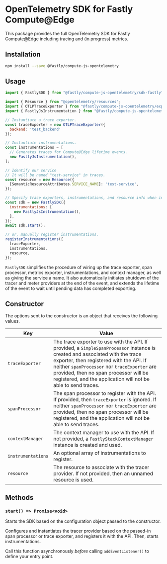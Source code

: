 # OpenTelemetry SDK for Fastly Compute@Edge

This package provides the full OpenTelemetry SDK for Fastly Compute@Edge including tracing and (in progress) metrics.

## Installation

```bash
npm install --save @fastly/compute-js-opentelemetry
```

## Usage

```javascript
import { FastlySDK } from "@fastly/compute-js-opentelemetry/sdk-fastly";

import { Resource } from "@opentelemetry/resources";
import { OTLPTraceExporter } from "@fastly/compute-js-opentelemetry/exporter-trace-otlp-fastly-backend";
import { FastlyJsInstrumentation } from "@fastly/compute-js-opentelemetry/instrumentation-fastly-js";

// Instantiate a trace exporter.
const traceExporter = new OTLPTraceExporter({
  backend: 'test_backend'
});

// Instantiate instrumentations.
const instrumentations = [
  // Generates traces for Compute@Edge lifetime events.
  new FastlyJsInstrumentation(),
];

// Identify our service
// It will be named "test-service" in traces.
const resource = new Resource({
  [SemanticResourceAttributes.SERVICE_NAME]: 'test-service',
});

// Specify trace exporters, instrumentations, and resource info when instantiating the SDK
const sdk = new FastlySDK({
  instrumentations: [
    new FastlyJsInstrumentation(),
  ],
});
await sdk.start();

// or, manually register instrumentations.
registerInstrumentations({
  traceExporter,
  instrumentations,
  resource,
});
```

`FastlySDK` simplifies the procedure of wiring up the trace exporter, span processor,
metrics exporter, instrumentations, and context manager, as well as giving the service a name.
It also automatically initiates shutdown of the tracer and meter providers at the
end of the event, and extends the lifetime of the event to wait until pending data has completed
exporting.

## Constructor

The options sent to the constructor is an object that receives the following values.

| Key                | Value                                                                                                                                                                                                                                                                                                                               |
|--------------------|-------------------------------------------------------------------------------------------------------------------------------------------------------------------------------------------------------------------------------------------------------------------------------------------------------------------------------------|
| `traceExporter`    | The trace exporter to use with the API. If provided, a `SimpleSpanProcessor` instance is created and associated with the trace exporter, then registered with the API. If neither `spanProcessor` nor `traceExporter` are provided, then no span processor will be registered, and the application will not be able to send traces. |
| `spanProcessor`    | The span processor to register with the API. If provided, then `traceExporter` is ignored. If neither `spanProcessor` nor `traceExporter` are provided, then no span processor will be registered, and the application will not be able to send traces.                                                                             |
| `contextManager`   | The context manager to use with the API. If not provided, a `FastlyStackContextManager` instance is created and used.                                                                                                                                                                                                               | 
| `instrumentations` | An optional array of instrumentations to register.                                                                                                                                                                                                                                                                                  |
| `resource`         | The resource to associate with the tracer provider. If not provided, then an unnamed resource is used.                                                                                                                                                                                                                              |

## Methods

### `start() => Promise<void>`

Starts the SDK based on the configuration object passed to the constructor.

Configures and instantiates the tracer provider based on the passed-in span processor or trace exporter,
and registers it with the API. Then, starts instrumentations.

Call this function asynchronously _before_ calling `addEventListener()` to define your
entry point.

